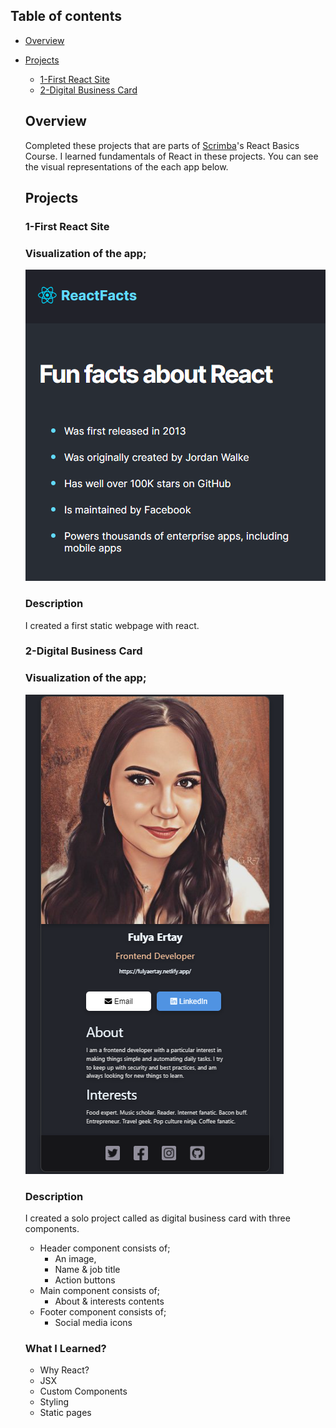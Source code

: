 ## Table of contents

- [Overview](#overview)

- [Projects](#projects)

  - [1-First React Site](#1-first-react-site)
  - [2-Digital Business Card](#2-digital-business-card)

    
  ## Overview

  Completed these projects that are parts of [Scrimba](https://scrimba.com/learn/frontend/)'s React Basics Course. I learned fundamentals of React in these projects.
  You can see the visual representations of the each app below.

  ## Projects

  ### 1-First React Site

  ### Visualization of the app;
  ![image](./1-first-react-site/first-react-site.png)
  
  ### Description
  
  I created a first static webpage with react.
  
  ### 2-Digital Business Card

  ### Visualization of the app;
  ![image](./2-digital-business-card/digital-business-card.png)
  
  ### Description
  
  I created a solo project called as digital business card with three components.
  - Header component consists of;
    - An image,
    - Name & job title
    - Action buttons
  - Main component consists of;
    - About & interests contents
  - Footer component consists of;
    - Social media icons
  
  ### What I Learned?
  - Why React?
  - JSX
  - Custom Components
  - Styling
  - Static pages
